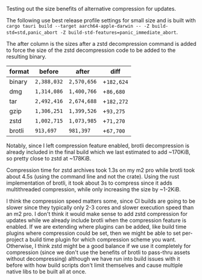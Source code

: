 Testing out the size benefits of alternative compression for updates.

The following use best release profile settings for small size and is built with `cargo tauri build --target aarch64-apple-darwin -- -Z build-std=std,panic_abort -Z build-std-features=panic_immediate_abort`.

The after column is the sizes after a zstd decompression command is added to force the size of the zstd decompression code to be added to the resulting binary.

| format | before | after | diff |
| --- | --- | --- | --- |
| binary | `2,388,032` | `2,570,656` | +`182,624` |
| dmg | `1,314,086` | `1,400,766` | +`86,680` |
| tar | `2,492,416` | `2,674,688` | +`182,272` |
| gzip | `1,306,251` | `1,399,526` | +`93,275` |
| zstd | `1,002,715` | `1,073,985` | +`71,270` |
| brotli | `913,697` | `981,397` | +`67,700` |

Notably, since I left compression feature enabled, brotli decompression is already included in the final build which we last estimated to add ~170KiB, so pretty close to zstd at ~178KiB.

Compression time for zstd archives took 1.3s on my m2 pro while brotli took about 4.5s (using the command line and not the crate). Using the rust implementation of brotli, it took about 3s to compress since it adds multithreaded compression, while only increasing the size by ~1-2KiB.

I think the compression speed matters some, since CI builds are going to be slower since they typically only 2-3 cores and slower execution speed than an m2 pro. I don't think it would make sense to add zstd compression for updates while we already include brotli when the compression feature is enabled. If we are extending where plugins can be added, like build time plugins where compression could be set, then we might be able to set per-project a build time plugin for which compression scheme you want. Otherwise, I think zstd might be a good balance if we use it completely for compression (since we don't use the benefits of brotli to pass-thru assets without decompressing) although we have run into build issues with it before with how build scripts don't limit themselves and cause multiple native libs to be built all at once.
